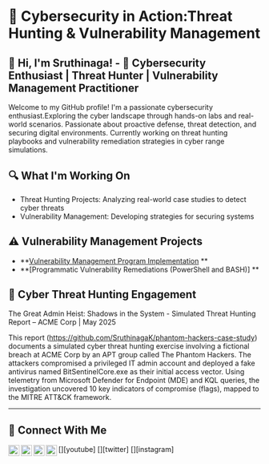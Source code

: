 # 🚀 Cybersecurity in Action:Threat Hunting & Vulnerability Management

## 👋 Hi, I'm Sruthinaga! - 🔐 Cybersecurity Enthusiast | Threat Hunter | Vulnerability Management Practitioner
Welcome to my GitHub profile! I'm a passionate cybersecurity enthusiast.Exploring the cyber landscape through hands-on labs and real-world scenarios. Passionate about proactive defense, threat detection, and securing digital environments. Currently working on threat hunting playbooks and vulnerability remediation strategies in cyber range simulations. 

## 🔍 What I'm Working On
- Threat Hunting Projects: Analyzing real-world case studies to detect cyber threats
- Vulnerability Management: Developing strategies for securing systems


## ⚠️ Vulnerability Management Projects

- **[Vulnerability Management Program Implementation](https://github.com/SruthinagaK/vulnerability-management-program) **
- **[Programmatic Vulnerability Remediations (PowerShell and BASH)] **

## 🎯 Cyber Threat Hunting Engagement 

The Great Admin Heist: Shadows in the System - Simulated Threat Hunting Report – ACME Corp | May 2025

This report (https://github.com/SruthinagaK/phantom-hackers-case-study) documents a simulated cyber threat hunting exercise involving a fictional breach at ACME Corp by an APT group called The Phantom Hackers. The attackers compromised a privileged IT admin account and deployed a fake antivirus named BitSentinelCore.exe as their initial access vector. Using telemetry from Microsoft Defender for Endpoint (MDE) and KQL queries, the investigation uncovered 10 key indicators of compromise (flags), mapped to the MITRE ATT&CK framework.
<hr/>

## 🤳 Connect With Me

[<img align="left" alt="___________ | YouTube" width="22px" src="https://cdn.jsdelivr.net/npm/simple-icons@v3/icons/youtube.svg" />][youtube]
[<img align="left" alt="___________ | Twitter" width="22px" src="https://cdn.jsdelivr.net/npm/simple-icons@v3/icons/twitter.svg" />][twitter]
[<img align="left" alt="___________ | LinkedIn" width="22px" src="https://cdn.jsdelivr.net/npm/simple-icons@v3/icons/linkedin.svg" />][linkedin]
[<img align="left" alt="___________ | Instagram" width="22px" src="https://cdn.jsdelivr.net/npm/simple-icons@v3/icons/instagram.svg" />][instagram]


[linkedin]: https://www.linkedin.com/in/naga-sruthi/

<!--
<img width="35" alt="image" src="https://github.com/user-attachments/assets/2f41c7cd-5ea8-4475-b451-a37161b6c3fb"> 
<img width="35" alt="image" src="https://github.com/user-attachments/assets/77649969-9910-4994-8b96-74a116cfb2a8">
-->
